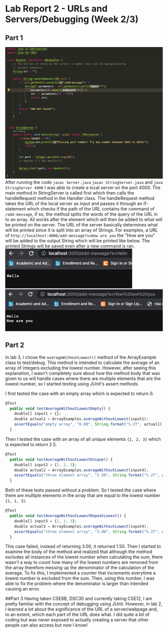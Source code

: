 # Lab Report 2 - URLs and Servers/Debugging (Week 2/3)
## Part 1
![Image](stringserver.png)
After running the code
`javac Server.java`
`javac StringServer.java`
and `java StringServer 4000`
I was able to create a local server on the port 4000. The main method in StringServer is called first which then calls the handleRequest method in the Handler class. The handleRequest method takes the URL of the local server as input and passes it through an if-statement which checks if the path of the URL contains the command of `/add-message`, if so, the method splits the words of the query of the URL in to an array. All words after the element which will then be added to what will be printed on the server. The URL of the server basically determines what will be printed since it is split into an array of Strings. For examples, a URL of `http://localhost:4000/add-message?s=How are you` the "How are you" will be added to the output String which will be printed like below. The printed Strings will be saved even after a new command is ran.
![Image](ex1.png)![Image](ex2.png)

## Part 2
In lab 3, I chose the `averageWithoutLowest()` method of the ArrayExample class to test/debug. This method is intended to calculate the average of an array of integers excluding the lowest number. However, after seeing this explanation, I wasn't completely sure about how the method body that was given to us will handle cases where there are multiple elements that are the lowest number, so I started testing using JUnit's assert methods.  

I first tested the case with an empty array which is expected to return 0.
```js
@Test
  public void testAverageWithoutLowestEmpty() {
    double[] input1 = {};
    double actual1 = ArrayExamples.averageWithoutLowest(input1);
    assertEquals("empty array", "0.00", String.format("%.2f", actual1));
  }  
```
Then I tested the case with an array of all unique elements `{1, 2, 3}` which is expected to return 2.5.
```js
@Test
  public void testAverageWithoutLowestUnique() {
    double[] input2 = {1, 2, 3};
    double actual2 = ArrayExamples.averageWithoutLowest(input4);
    assertEquals("three element array", "2.50", String.format("%.2f", actual2));
  }    
```
Both of these tests passed without a problem. So I tested the case where there are multiple elements in the array that are equal to the lowest number `{1, 1, 3}`.
```js
@Test
  public void testAverageWithoutLowestRepeatLowest() {
    double[] input3 = {1, 1, 3};
    double actual3 = ArrayExamples.averageWithoutLowest(input4);
    assertEquals("three element array", "3.00", String.format("%.2f", actual3));
  }    
```
This case failed, instead of returning 3.00, it returned 1.50. Then I started to examine the body of the method and realized that although the method excludes all instances of the lowest number when calculating the sum, there wasn't a way to count how many of the lowest numbers are removed from the array therefore messing up the denominator of the calculation of the average. To fix this, I implemented a counter that increments everytime a lowest number is excluded from the sum. Then, using this number, I was able to fix the problem where the denominator is larger than intended causing an error.

##Part 3
Having taken CSE8B, DSC30 and currently taking CSE12, I am pretty familiar with the concept of debugging using JUnit. However, in lab 2, I learned a lot about the significance of the URL of a server/webpage and, to an extent, which each part of the URL does what. I did quite a bit of coding but was never exposed to actually creating a server that other people can also access but now I know!
